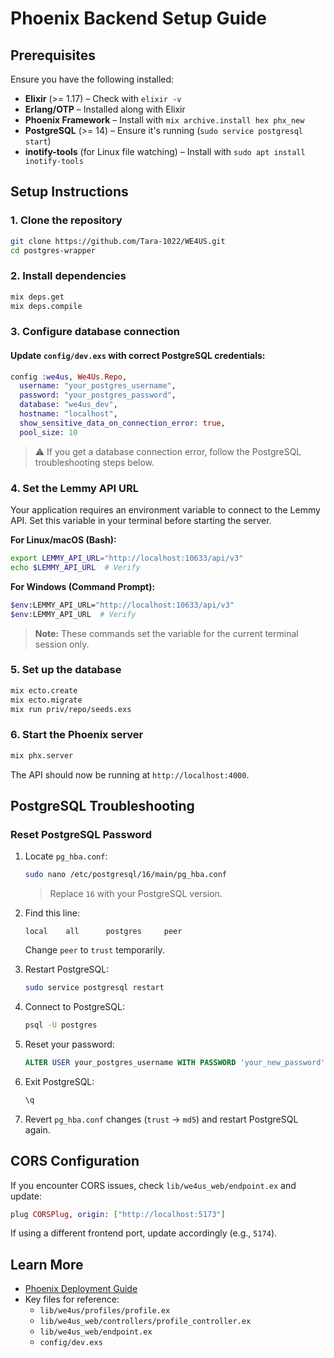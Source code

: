 # Phoenix Backend Setup Guide

## Prerequisites

Ensure you have the following installed:
- **Elixir** (>= 1.17) – Check with `elixir -v`
- **Erlang/OTP** – Installed along with Elixir
- **Phoenix Framework** – Install with `mix archive.install hex phx_new`
- **PostgreSQL** (>= 14) – Ensure it's running (`sudo service postgresql start`)
- **inotify-tools** (for Linux file watching) – Install with `sudo apt install inotify-tools`

## Setup Instructions

### 1. Clone the repository
```sh
git clone https://github.com/Tara-1022/WE4US.git
cd postgres-wrapper
```

### 2. Install dependencies
```sh
mix deps.get
mix deps.compile
```

### 3. Configure database connection

#### Update `config/dev.exs` with correct PostgreSQL credentials:
```elixir
config :we4us, We4Us.Repo,
  username: "your_postgres_username",
  password: "your_postgres_password",
  database: "we4us_dev",
  hostname: "localhost",
  show_sensitive_data_on_connection_error: true,
  pool_size: 10
```

> ⚠️ If you get a database connection error, follow the PostgreSQL troubleshooting steps below.

### 4. Set the Lemmy API URL
Your application requires an environment variable to connect to the Lemmy API. Set this variable in your terminal before starting the server.

**For Linux/macOS (Bash):**
```sh
export LEMMY_API_URL="http://localhost:10633/api/v3"
echo $LEMMY_API_URL  # Verify
```

**For Windows (Command Prompt):**
```sh
$env:LEMMY_API_URL="http://localhost:10633/api/v3"
$env:LEMMY_API_URL  # Verify
```

> **Note:** These commands set the variable for the current terminal session only.

### 5. Set up the database
```sh
mix ecto.create
mix ecto.migrate
mix run priv/repo/seeds.exs
```

### 6. Start the Phoenix server
```sh
mix phx.server
```

The API should now be running at `http://localhost:4000`.

## PostgreSQL Troubleshooting

### Reset PostgreSQL Password
1. Locate `pg_hba.conf`:
   ```sh
   sudo nano /etc/postgresql/16/main/pg_hba.conf
   ```
   > Replace `16` with your PostgreSQL version.

2. Find this line:
   ```
   local    all      postgres     peer
   ```
   Change `peer` to `trust` temporarily.

3. Restart PostgreSQL:
   ```sh
   sudo service postgresql restart
   ```

4. Connect to PostgreSQL:
   ```sh
   psql -U postgres
   ```

5. Reset your password:
   ```sql
   ALTER USER your_postgres_username WITH PASSWORD 'your_new_password';
   ```

6. Exit PostgreSQL:
   ```sh
   \q
   ```

7. Revert `pg_hba.conf` changes (`trust` → `md5`) and restart PostgreSQL again.

## CORS Configuration
If you encounter CORS issues, check `lib/we4us_web/endpoint.ex` and update:
```elixir
plug CORSPlug, origin: ["http://localhost:5173"]
```
If using a different frontend port, update accordingly (e.g., `5174`).

## Learn More
- [Phoenix Deployment Guide](https://hexdocs.pm/phoenix/deployment.html)
- Key files for reference:
  - `lib/we4us/profiles/profile.ex`
  - `lib/we4us_web/controllers/profile_controller.ex`
  - `lib/we4us_web/endpoint.ex`
  - `config/dev.exs`
